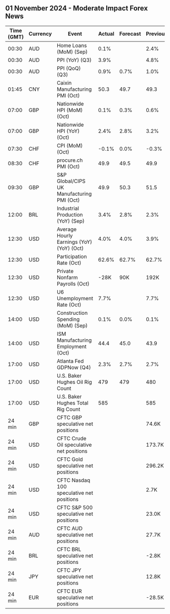## 01 November 2024 - Moderate Impact Forex News

| Time (GMT) | Currency | Event | Actual | Forecast | Previous |
|------|----------|-------|--------|----------|----------|
| 00:30 | AUD | Home Loans (MoM) (Sep) | 0.1% |  | 2.4% |
| 00:30 | AUD | PPI (YoY) (Q3) | 3.9% |  | 4.8% |
| 00:30 | AUD | PPI (QoQ) (Q3) | 0.9% | 0.7% | 1.0% |
| 01:45 | CNY | Caixin Manufacturing PMI (Oct) | 50.3 | 49.7 | 49.3 |
| 07:00 | GBP | Nationwide HPI (MoM) (Oct) | 0.1% | 0.3% | 0.6% |
| 07:00 | GBP | Nationwide HPI (YoY) (Oct) | 2.4% | 2.8% | 3.2% |
| 07:30 | CHF | CPI (MoM) (Oct) | -0.1% | 0.0% | -0.3% |
| 08:30 | CHF | procure.ch PMI (Oct) | 49.9 | 49.5 | 49.9 |
| 09:30 | GBP | S&P Global/CIPS UK Manufacturing PMI (Oct) | 49.9 | 50.3 | 51.5 |
| 12:00 | BRL | Industrial Production (YoY) (Sep) | 3.4% | 2.8% | 2.3% |
| 12:30 | USD | Average Hourly Earnings (YoY) (YoY) (Oct) | 4.0% | 4.0% | 3.9% |
| 12:30 | USD | Participation Rate (Oct) | 62.6% | 62.7% | 62.7% |
| 12:30 | USD | Private Nonfarm Payrolls (Oct) | -28K | 90K | 192K |
| 12:30 | USD | U6 Unemployment Rate (Oct) | 7.7% |  | 7.7% |
| 14:00 | USD | Construction Spending (MoM) (Sep) | 0.1% | 0.0% | 0.1% |
| 14:00 | USD | ISM Manufacturing Employment (Oct) | 44.4 | 45.0 | 43.9 |
| 17:00 | USD | Atlanta Fed GDPNow (Q4) | 2.3% | 2.7% | 2.7% |
| 17:00 | USD | U.S. Baker Hughes Oil Rig Count | 479 | 479 | 480 |
| 17:00 | USD | U.S. Baker Hughes Total Rig Count | 585 |  | 585 |
| 24 min | GBP | CFTC GBP speculative net positions |  |  | 74.6K |
| 24 min | USD | CFTC Crude Oil speculative net positions |  |  | 173.7K |
| 24 min | USD | CFTC Gold speculative net positions |  |  | 296.2K |
| 24 min | USD | CFTC Nasdaq 100 speculative net positions |  |  | 2.7K |
| 24 min | USD | CFTC S&P 500 speculative net positions |  |  | 23.0K |
| 24 min | AUD | CFTC AUD speculative net positions |  |  | 27.7K |
| 24 min | BRL | CFTC BRL speculative net positions |  |  | -2.8K |
| 24 min | JPY | CFTC JPY speculative net positions |  |  | 12.8K |
| 24 min | EUR | CFTC EUR speculative net positions |  |  | -28.5K |
